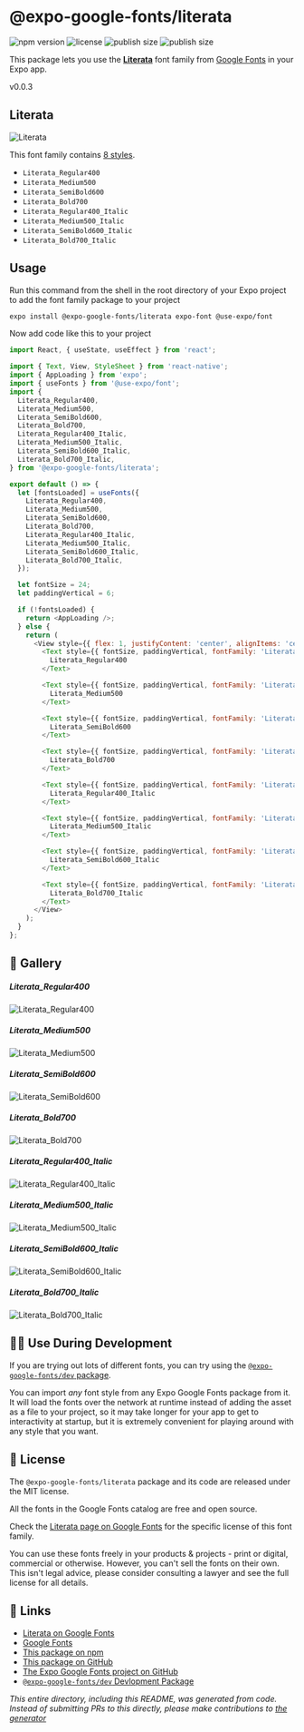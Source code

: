 # @expo-google-fonts/literata

![npm version](https://flat.badgen.net/npm/v/@expo-google-fonts/literata)
![license](https://flat.badgen.net/github/license/expo/google-fonts)
![publish size](https://flat.badgen.net/packagephobia/install/@expo-google-fonts/literata)
![publish size](https://flat.badgen.net/packagephobia/publish/@expo-google-fonts/literata)

This package lets you use the [**Literata**](https://fonts.google.com/specimen/Literata) font family from [Google Fonts](https://fonts.google.com/) in your Expo app.

v0.0.3

## Literata

![Literata](./font-family.png)

This font family contains [8 styles](#-gallery).

- `Literata_Regular400`
- `Literata_Medium500`
- `Literata_SemiBold600`
- `Literata_Bold700`
- `Literata_Regular400_Italic`
- `Literata_Medium500_Italic`
- `Literata_SemiBold600_Italic`
- `Literata_Bold700_Italic`

## Usage

Run this command from the shell in the root directory of your Expo project to add the font family package to your project
```sh
expo install @expo-google-fonts/literata expo-font @use-expo/font
```

Now add code like this to your project
```js
import React, { useState, useEffect } from 'react';

import { Text, View, StyleSheet } from 'react-native';
import { AppLoading } from 'expo';
import { useFonts } from '@use-expo/font';
import {
  Literata_Regular400,
  Literata_Medium500,
  Literata_SemiBold600,
  Literata_Bold700,
  Literata_Regular400_Italic,
  Literata_Medium500_Italic,
  Literata_SemiBold600_Italic,
  Literata_Bold700_Italic,
} from '@expo-google-fonts/literata';

export default () => {
  let [fontsLoaded] = useFonts({
    Literata_Regular400,
    Literata_Medium500,
    Literata_SemiBold600,
    Literata_Bold700,
    Literata_Regular400_Italic,
    Literata_Medium500_Italic,
    Literata_SemiBold600_Italic,
    Literata_Bold700_Italic,
  });

  let fontSize = 24;
  let paddingVertical = 6;

  if (!fontsLoaded) {
    return <AppLoading />;
  } else {
    return (
      <View style={{ flex: 1, justifyContent: 'center', alignItems: 'center' }}>
        <Text style={{ fontSize, paddingVertical, fontFamily: 'Literata_Regular400' }}>
          Literata_Regular400
        </Text>

        <Text style={{ fontSize, paddingVertical, fontFamily: 'Literata_Medium500' }}>
          Literata_Medium500
        </Text>

        <Text style={{ fontSize, paddingVertical, fontFamily: 'Literata_SemiBold600' }}>
          Literata_SemiBold600
        </Text>

        <Text style={{ fontSize, paddingVertical, fontFamily: 'Literata_Bold700' }}>
          Literata_Bold700
        </Text>

        <Text style={{ fontSize, paddingVertical, fontFamily: 'Literata_Regular400_Italic' }}>
          Literata_Regular400_Italic
        </Text>

        <Text style={{ fontSize, paddingVertical, fontFamily: 'Literata_Medium500_Italic' }}>
          Literata_Medium500_Italic
        </Text>

        <Text style={{ fontSize, paddingVertical, fontFamily: 'Literata_SemiBold600_Italic' }}>
          Literata_SemiBold600_Italic
        </Text>

        <Text style={{ fontSize, paddingVertical, fontFamily: 'Literata_Bold700_Italic' }}>
          Literata_Bold700_Italic
        </Text>
      </View>
    );
  }
};

```

## 🔡 Gallery

##### Literata_Regular400
![Literata_Regular400](./f994a4c14415cfac63df0a88d12df379634376d190047a3aac8c1ccac859181b.ttf.png)

##### Literata_Medium500
![Literata_Medium500](./1011ff34c164167eb8c8e3cca7b775188431d8992affa5794a30375c51b6d938.ttf.png)

##### Literata_SemiBold600
![Literata_SemiBold600](./497b001be8a26d6015abe84fe17796af4a7dc95f03ad846ec89f4a5555f9f588.ttf.png)

##### Literata_Bold700
![Literata_Bold700](./438f5478b62d5696ec3eb207a5421131200429183907d6e3b4beb353b7169c6c.ttf.png)

##### Literata_Regular400_Italic
![Literata_Regular400_Italic](./fbac7c28db9313dc90a0f798d878fbe937ab215b86a35aef428cbba8f8fa8594.ttf.png)

##### Literata_Medium500_Italic
![Literata_Medium500_Italic](./4842145089ec9a11f9e11c7ebcfba39e857c3b88315313402619eb2a34bda353.ttf.png)

##### Literata_SemiBold600_Italic
![Literata_SemiBold600_Italic](./49a0d45ea7e35b031a48ab51d25b49734acf802145bcb84f0870c6629241d148.ttf.png)

##### Literata_Bold700_Italic
![Literata_Bold700_Italic](./b5feaa5aa4ea544737c3a07671e847a9c6664d791d284ccd3866fe24d45f2927.ttf.png)


## 👩‍💻 Use During Development

If you are trying out lots of different fonts, you can try using the [`@expo-google-fonts/dev` package](https://github.com/expo/google-fonts/tree/master/font-packages/dev#readme).

You can import *any* font style from any Expo Google Fonts package from it. It will load the fonts
over the network at runtime instead of adding the asset as a file to your project, so it may take longer
for your app to get to interactivity at startup, but it is extremely convenient
for playing around with any style that you want.

## 📖 License

The `@expo-google-fonts/literata` package and its code are released under the MIT license.

All the fonts in the Google Fonts catalog are free and open source.

Check the [Literata page on Google Fonts](https://fonts.google.com/specimen/Literata) for the specific license of this font family.

You can use these fonts freely in your products & projects - print or digital, commercial or otherwise. However, you can't sell the fonts on their own. This isn't legal advice, please consider consulting a lawyer and see the full license for all details.

## 🔗 Links

- [Literata on Google Fonts](https://fonts.google.com/specimen/Literata)
- [Google Fonts](https://fonts.google.com/)
- [This package on npm](https://www.npmjs.com/package/@expo-google-fonts/literata)
- [This package on GitHub](https://github.com/expo/google-fonts/tree/master/font-packages/literata)
- [The Expo Google Fonts project on GitHub](https://github.com/expo/google-fonts)
- [`@expo-google-fonts/dev` Devlopment Package](https://github.com/expo/google-fonts/tree/master/font-packages/dev)


*This entire directory, including this README, was generated from code. Instead of submitting PRs to this directly, please make contributions to [the generator](https://github.com/expo/google-fonts/tree/master/packages/generator)*
